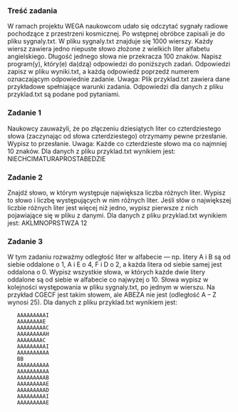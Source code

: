 ### Treść zadania
W ramach projektu WEGA naukowcom udało się odczytać sygnały radiowe pochodzące z przestrzeni kosmicznej. Po wstępnej obróbce zapisali je do pliku sygnaly.txt.
W pliku sygnaly.txt znajduje się 1000 wierszy. Każdy wiersz zawiera jedno niepuste słowo złożone z wielkich liter alfabetu angielskiego. Długość jednego słowa nie przekracza 100 znaków.
Napisz program(y), który(e) da(dzą) odpowiedzi do poniższych zadań. Odpowiedzi zapisz w pliku wyniki.txt, a każdą odpowiedź poprzedź numerem oznaczającym odpowiednie zadanie.
Uwaga: Plik przyklad.txt zawiera dane przykładowe spełniające warunki zadania. Odpowiedzi dla danych z pliku przyklad.txt są podane pod pytaniami.

### Zadanie 1
Naukowcy zauważyli, że po złączeniu dziesiątych liter co czterdziestego słowa (zaczynając od słowa czterdziestego) otrzymamy pewne przesłanie. Wypisz to przesłanie.
Uwaga: Każde co czterdzieste słowo ma co najmniej 10 znaków.
Dla danych z pliku przyklad.txt wynikiem jest: NIECHCIMATURAPROSTABEDZIE

### Zadanie 2
Znajdź słowo, w którym występuje największa liczba różnych liter. Wypisz to słowo i liczbę występujących w nim różnych liter. Jeśli słów o największej liczbie różnych liter jest więcej niż jedno, wypisz pierwsze z nich pojawiające się w pliku z danymi.
Dla danych z pliku przyklad.txt wynikiem jest: AKLMNOPRSTWZA 12

### Zadanie 3
W tym zadaniu rozważmy odległość liter w alfabecie — np. litery A i B są od siebie oddalone o 1, A i E o 4, F i D o 2, a każda litera od siebie samej jest oddalona o 0. Wypisz wszystkie słowa, w których każde dwie litery oddalone są od siebie w alfabecie co najwyżej o 10. Słowa wypisz w kolejności występowania w pliku sygnaly.txt, po jednym w wierszu.
Na przykład CGECF jest takim słowem, ale ABEZA nie jest (odległość A – Z wynosi 25).
Dla danych z pliku przyklad.txt wynikiem jest:
```
   AAAAAAAAAI
   AAAAAAAAE
   AAAAAAAAAC
   AAAAAAAAAH
   AAAAAAAAC
   AAAAAAAAAI
   AAAAAAAAAA
   BB
   AAAAAAAAAA
   AAAAAAAAAA
   AAAAAAAAAB
   AAAAAAAAAE
   AAAAAAAAAD
   AAAAAAAAAI
   AAAAAAAAAE
```
